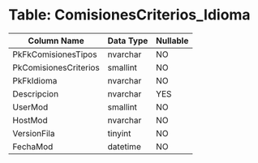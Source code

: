 # Table: ComisionesCriterios_Idioma

| Column Name | Data Type | Nullable |
|-------------|-----------|----------|
| PkFkComisionesTipos | nvarchar | NO |
| PkComisionesCriterios | smallint | NO |
| PkFkIdioma | nvarchar | NO |
| Descripcion | nvarchar | YES |
| UserMod | smallint | NO |
| HostMod | nvarchar | NO |
| VersionFila | tinyint | NO |
| FechaMod | datetime | NO |
